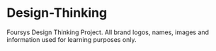 # Design-Thinking
Foursys Design Thinking Project. All brand logos, names, images and information used for learning purposes only.
